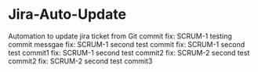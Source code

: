 # Jira-Auto-Update
Automation to update jira ticket from Git commit
fix: SCRUM-1 testing commit messgae
fix: SCRUM-1 second test commit
fix: SCRUM-1 second test commit1
fix: SCRUM-1 second test commit2
fix: SCRUM-2 second test commit2
fix: SCRUM-2 second test commit3
